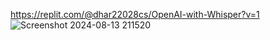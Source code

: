 https://replit.com/@dhar22028cs/OpenAI-with-Whisper?v=1
![Screenshot 2024-08-13 211520](https://github.com/user-attachments/assets/f8a36a9e-11d8-483d-a6c9-bd96b34c89a9)
